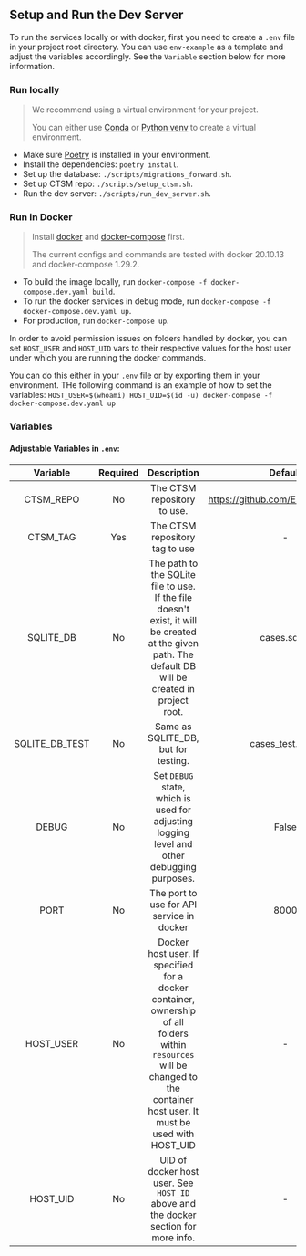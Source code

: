## Setup and Run the Dev Server

To run the services locally or with docker, first you need to create a `.env` file in your project root directory.
You can use `env-example` as a template and adjust the variables accordingly. See the `Variable` section below for more information.

### Run locally
> We recommend using a virtual environment for your project.
>
> You can either use [Conda](https://docs.conda.io/en/latest/) or [Python venv](https://docs.python.org/3/library/venv.html) to create a virtual environment.

- Make sure [Poetry](https://python-poetry.org/) is installed in your environment.
- Install the dependencies: `poetry install`.
- Set up the database: `./scripts/migrations_forward.sh`.
- Set up CTSM repo: `./scripts/setup_ctsm.sh`.
- Run the dev server: `./scripts/run_dev_server.sh`.

### Run in Docker

> Install [docker](https://docs.docker.com/engine/install/) and [docker-compose](https://docs.docker.com/compose/install/) first.
>
> The current configs and commands are tested with docker 20.10.13 and docker-compose 1.29.2.

- To build the image locally, run `docker-compose -f docker-compose.dev.yaml build`.
- To run the docker services in debug mode, run `docker-compose -f docker-compose.dev.yaml up`.
- For production, run `docker-compose up`.

In order to avoid permission issues on folders handled by docker,
you can set `HOST_USER` and `HOST_UID` vars to their respective values for the host user under which you are running the docker commands.

You can do this either in your `.env` file or by exporting them in your environment.
THe following command is an example of how to set the variables:
`HOST_USER=$(whoami) HOST_UID=$(id -u) docker-compose -f docker-compose.dev.yaml up`

### Variables

#### Adjustable Variables in `.env`:

|    Variable    | Required |                                                                                 Description                                                                                  |             Default             | Scope  |
|:--------------:|:--------:|:----------------------------------------------------------------------------------------------------------------------------------------------------------------------------:|:-------------------------------:|--------|
|   CTSM_REPO    |    No    |                                                                         The CTSM repository to use.                                                                          | https://github.com/ESCOMP/CTSM/ | API    |
|    CTSM_TAG    |   Yes    |                                                                        The CTSM repository tag to use                                                                        |                -                | API    |
|   SQLITE_DB    |    No    |            The path to the SQLite file to use. If the file doesn't exist, it will be created at the given path.  The default DB will be created in project root.             |          cases.sqlite           | API    |
| SQLITE_DB_TEST |    No    |                                                                     Same as SQLITE_DB, but for testing.                                                                      |        cases_test.sqlite        | API    |
|     DEBUG      |    No    |                                          Set `DEBUG` state, which is used for adjusting logging level and other debugging purposes.                                          |              False              | API    |
|      PORT      |    No    |                                                                  The port to use for API service in docker                                                                   |              8000               | Docker |
|   HOST_USER    |    No    | Docker host user. If specified for a docker container, ownership of all folders within `resources` will be changed to the container host user. It must be used with HOST_UID |                -                | Docker |
|    HOST_UID    |    No    |                                              UID of docker host user. See `HOST_ID` above and the docker section for more info.                                              |                -                | Docker |
